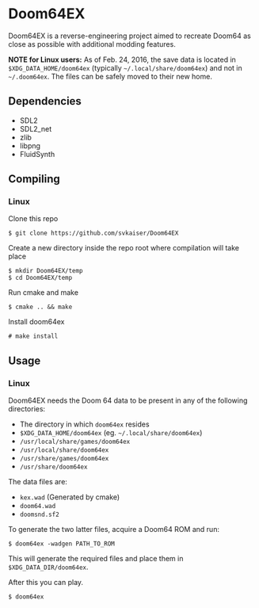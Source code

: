 Doom64EX
========

Doom64EX is a reverse-engineering project aimed to recreate Doom64 as close as possible with additional modding features.

**NOTE for Linux users:** As of Feb. 24, 2016, the save data is located in `$XDG_DATA_HOME/doom64ex` (typically `~/.local/share/doom64ex`) and not in `~/.doom64ex`. The files can be safely moved to their new home.

## Dependencies

* SDL2
* SDL2_net
* zlib
* libpng
* FluidSynth

## Compiling

### Linux

Clone this repo

    $ git clone https://github.com/svkaiser/Doom64EX

Create a new directory inside the repo root where compilation will take place

    $ mkdir Doom64EX/temp
    $ cd Doom64EX/temp

Run cmake and make

    $ cmake .. && make
    
Install doom64ex

    # make install

## Usage

### Linux

Doom64EX needs the Doom 64 data to be present in any of the following directories:

* The directory in which `doom64ex` resides
* `$XDG_DATA_HOME/doom64ex` (eg. `~/.local/share/doom64ex`)
* `/usr/local/share/games/doom64ex`
* `/usr/local/share/doom64ex`
* `/usr/share/games/doom64ex`
* `/usr/share/doom64ex`

The data files are:

* `kex.wad` (Generated by cmake)
* `doom64.wad`
* `doomsnd.sf2`

To generate the two latter files, acquire a Doom64 ROM and run:

    $ doom64ex -wadgen PATH_TO_ROM

This will generate the required files and place them in `$XDG_DATA_DIR/doom64ex`.

After this you can play.

    $ doom64ex
